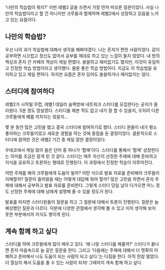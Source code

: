 ‘나만의 학습법이 뭐지?’ 이번 레벨2 글을 쓰면서 가장 먼저 떠오른 질문이었다. 
사실 나만의 학습법이라고 할 건 아니지만 크루들과 함께하며 레벨2에서 성장하고 있음을 느끼고 있는 요즘이다.
## 나만의 학습법?

우선 나의 과거 학습법에 대해서 생각을 해봐야겠다. 나는 혼자가 편한 사람이었다. 같이 공부하면 시끄럽고 정신도 없어서 공부를 제대로 하고 있는 느낌이 들지 않았다. 내 방의 책상과 혼자 간 카페의 책상이 제일 편했다. 
쓸쓸하고 재미없기도 했지만, 이것이 유일하고 진정한 학습 방법이라고 생각했다. 물론 좋은 학습 방법이다. 
지금도 이 학습법을 유지하고 있고 제일 편하다. 하지만 요즘은 혼자 있어도 쓸쓸하거나 재미없지는 않다.

## 스터디에 참여하다

레벨2가 시작될 무렵, 레벨1 데일리 슬렉방에 네트워크 스터디를 모집한다는 공지가 올라왔다. 
5분 정도 망설였다. 스터디를 해본 적도 없고 내가 잘 할 수 있을지, 오히려 다른 크루들에게 폐를 끼치지는 않을지…  

몇 분 동안 많은 고민을 했고 결국 스터디에 참여하기로 했다. 스터디 원들이 내가 평소 좋아하는 크루들이었고 새로운 경험을 하는 것에 중점을 둔 결정이었다. 
결론적으로 스터디에 참여한 것은 레벨2 기간 중 제일 잘한 결정이었다.  

우테코에서 제일 많이 들은 단어 중 하나가 ‘함께’이다. 스터디를 통해서 ‘함께’ 성장한다는 의미를 조금은 알게 된 것 같다. 
스터디는 매주 자신이 선정한 주제에 대해 준비하고 지식을 공유하고 토론하는 형태로 진행된다. 이 과정에서 진정한 학습이 이루어진다.
  
어떤 주제를 해야 크루들에게 도움이 될까? 어떤 식으로 발표 자료를 준비해야 크루들이 이해할까? 질문이 들어왔을 때는 어떻게 대답해 줘야 할까? 많은 고민을 하면서 혼자 주제에 대해서 공부하고 발표 자료를 준비한다. 
그렇게 스터디 당일 날이 다가오면 어느 정도 선정한 주제에 대해 남에게 설명해 줄 수 있을 정도가 된다.
  
발표를 마치면 스터디원들이 질문을 하고 그 질문에 대해서 토론이 진행된다. 질문은 늘 예상했던 질문과 다르다. 덕분에 다양한 관점에서 생각해 볼 수 있고 미처 생각해 보지 못한 부분에서의 지식도 쌓이게 된다.

## 계속 함께 하고 싶다

스터디를 하며 크루들에게 많이 배우고 있다. ‘왜 나랑 스터디를 해줄까?’ 스터디가 끝나면 혼자 마음속으로 늘 같은 질문을 한다. 
그리고 ‘다음에는 주제에 대해서 더 명확히 이해하고 준비해서 나도 도움이 되는 사람이 되고 싶다.’는 다짐을 한다. 아직 한참 멀었다. 더 열심히 해서 도움을 줄 수 있는 사람이 되자! 그때까지 계속 함께 하고 싶다. 

